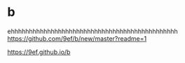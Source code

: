 # b
ehhhhhhhhhhhhhhhhhhhhhhhhhhhhhhhhhhhhhhhhhhhhhh
https://github.com/9ef/b/new/master?readme=1

https://9ef.github.io/b
